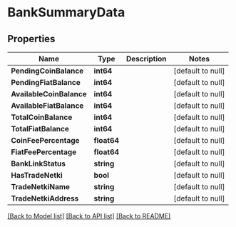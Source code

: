 # BankSummaryData

## Properties
Name | Type | Description | Notes
------------ | ------------- | ------------- | -------------
**PendingCoinBalance** | **int64** |  | [default to null]
**PendingFiatBalance** | **int64** |  | [default to null]
**AvailableCoinBalance** | **int64** |  | [default to null]
**AvailableFiatBalance** | **int64** |  | [default to null]
**TotalCoinBalance** | **int64** |  | [default to null]
**TotalFiatBalance** | **int64** |  | [default to null]
**CoinFeePercentage** | **float64** |  | [default to null]
**FiatFeePercentage** | **float64** |  | [default to null]
**BankLinkStatus** | **string** |  | [default to null]
**HasTradeNetki** | **bool** |  | [default to null]
**TradeNetkiName** | **string** |  | [default to null]
**TradeNetkiAddress** | **string** |  | [default to null]

[[Back to Model list]](../README.md#documentation-for-models) [[Back to API list]](../README.md#documentation-for-api-endpoints) [[Back to README]](../README.md)


